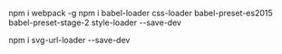 npm i webpack -g
npm i babel-loader css-loader babel-preset-es2015 babel-preset-stage-2 style-loader --save-dev


npm i svg-url-loader --save-dev


